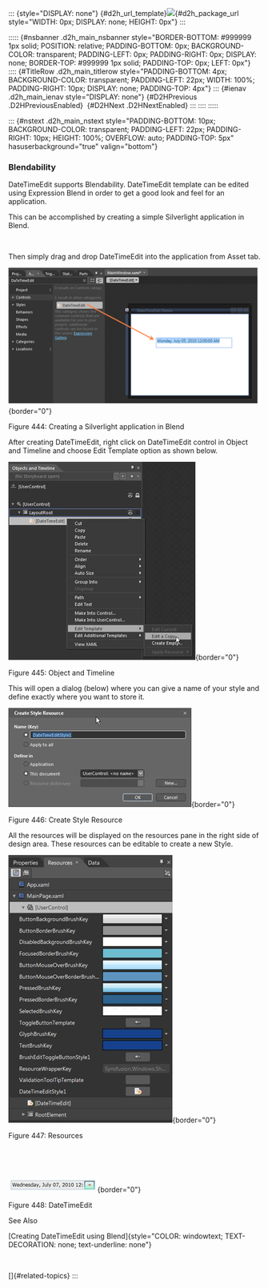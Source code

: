 ::: {style="DISPLAY: none"}
[](ms-xhelp:///?Id=d2h_url_template){#d2h_url_template}![](!package_url!){#d2h_package_url style="WIDTH: 0px; DISPLAY: none; HEIGHT: 0px"}
:::

::::: {#nsbanner .d2h_main_nsbanner style="BORDER-BOTTOM: #999999 1px solid; POSITION: relative; PADDING-BOTTOM: 0px; BACKGROUND-COLOR: transparent; PADDING-LEFT: 0px; PADDING-RIGHT: 0px; DISPLAY: none; BORDER-TOP: #999999 1px solid; PADDING-TOP: 0px; LEFT: 0px"}
:::: {#TitleRow .d2h_main_titlerow style="PADDING-BOTTOM: 4px; BACKGROUND-COLOR: transparent; PADDING-LEFT: 22px; WIDTH: 100%; PADDING-RIGHT: 10px; DISPLAY: none; PADDING-TOP: 4px"}
::: {#ienav .d2h_main_ienav style="DISPLAY: none"}
[](ms-xhelp:///?Id=b29d4a45-ba8d-4f5f-b6f7-c1cbb374dd40){#D2HPrevious .D2HPreviousEnabled}  [](ms-xhelp:///?Id=36817d0f-6739-4a3c-8013-6ccbc96f3763){#D2HNext .D2HNextEnabled}
:::
::::
:::::

::: {#nstext .d2h_main_nstext style="PADDING-BOTTOM: 10px; BACKGROUND-COLOR: transparent; PADDING-LEFT: 22px; PADDING-RIGHT: 10px; HEIGHT: 100%; OVERFLOW: auto; PADDING-TOP: 5px" hasuserbackground="true" valign="bottom"}
### Blendability

DateTimeEdit supports Blendability. DateTimeEdit template can be edited using Expression Blend in order to get a good look and feel for an application.

This can be accomplished by creating a simple Silverlight application in Blend.

 

Then simply drag and drop DateTimeEdit into the application from Asset tab.

![](../ImagesExt/image261_345.png){border="0"}

Figure 444: Creating a Silverlight application in Blend

After creating DateTimeEdit, right click on DateTimeEdit control in Object and Timeline and choose Edit Template option as shown below.

![](../ImagesExt/image261_364.jpg){border="0"}

Figure 445: Object and Timeline

This will open a dialog (below) where you can give a name of your style and define exactly where you want to store it.

![](../ImagesExt/image261_365.jpg){border="0"}

Figure 446: Create Style Resource

All the resources will be displayed on the resources pane in the right side of design area. These resources can be editable to create a new Style.

![](../ImagesExt/image261_366.jpg){border="0"}

Figure 447: Resources

 

 

![](../ImagesExt/image261_367.jpg){border="0"}

Figure 448: DateTimeEdit

See Also

[Creating DateTimeEdit using Blend]{style="COLOR: windowtext; TEXT-DECORATION: none; text-underline: none"}

 

[]{#related-topics}
:::
